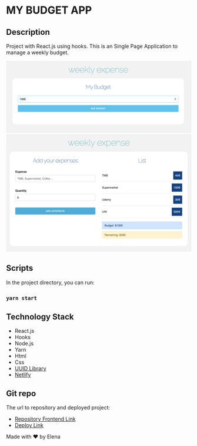 # MY BUDGET APP

## Description
Project with React.js using hooks. This is an Single Page Application to manage a weekly budget.

![Landing demo](./src/img/demo.png)
![Expenses demo](./src/img/demo1.png)

## Scripts
In the project directory, you can run:

### `yarn start`


## Technology Stack
- React.js
- Hooks
- Node.js
- Yarn
- Html
- Css
- [UUID Library](https://www.npmjs.com/package/uuid)
- [Netlify](https://www.netlify.com/)

## Git repo
The url to repository and deployed project:

- [Repository Frontend Link](https://github.com/elenapiaggio/my-budget-app)
- [Deploy Link](https://my-presupost-app.netlify.app/)

Made with :heart: by Elena